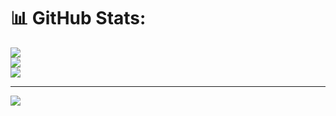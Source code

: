 # 📊 GitHub Stats:
![](https://github-readme-stats.vercel.app/api/top-langs/?username=Patiyut1807&theme=radical&hide_border=false&include_all_commits=true&count_private=true&layout=compact)<br>
![](https://github-readme-stats.vercel.app/api?username=Patiyut1807&theme=radical&hide_border=false&include_all_commits=true&count_private=true)<br>
![](https://github-readme-streak-stats.herokuapp.com/?user=Patiyut1807&theme=radical&hide_border=false)

---
[![](https://visitcount.itsvg.in/api?id=Patiyut1807&icon=0&color=0)](https://visitcount.itsvg.in)

<!-- Proudly created with GPRM ( https://gprm.itsvg.in ) -->
